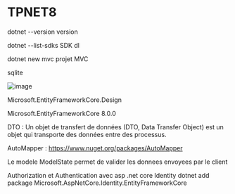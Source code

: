 # TPNET8

dotnet --version version

dotnet --list-sdks SDK dl

dotnet new mvc projet MVC

sqlite

![image](https://github.com/Paul3831/TPNET8/assets/105201941/6b93ce1d-3893-4b26-83b3-9c84634432a6)

Microsoft.EntityFrameworkCore.Design

Microsoft.EntityFrameworkCore 8.0.0


DTO : Un objet de transfert de données (DTO, Data Transfer Object) est un objet qui transporte des données entre des processus.

AutoMapper : https://www.nuget.org/packages/AutoMapper

Le modele ModelState permet de valider les donnees envoyees par le client


Authorization et Authentication avec asp .net core Identity
dotnet add package Microsoft.AspNetCore.Identity.EntityFrameworkCore
